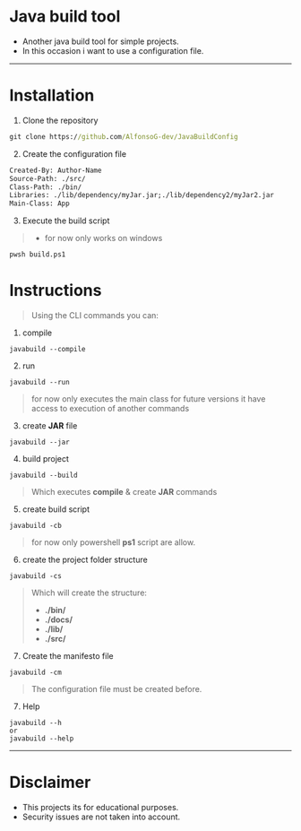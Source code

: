# Java build tool
- Another java build tool for simple projects.
- In this occasion i want to use a configuration file.

----

# Installation
1. Clone the repository
```cmd
git clone https://github.com/AlfonsoG-dev/JavaBuildConfig
```
2. Create the configuration file
```txt
Created-By: Author-Name
Source-Path: ./src/
Class-Path: ./bin/
Libraries: ./lib/dependency/myJar.jar;./lib/dependency2/myJar2.jar
Main-Class: App
```
3. Execute the build script
>- for now only works on windows
```cmd
pwsh build.ps1
```

# Instructions
> Using the CLI commands you can:

1. compile
```shell
javabuild --compile
```
2. run
```shell
javabuild --run
```
> for now only executes the main class for future versions it have access to execution of another commands
3. create **JAR** file
```shell
javabuild --jar
```
4. build project
```shell
javabuild --build
```
> Which executes **compile** & create **JAR** commands
5. create build script
```shell
javabuild -cb
```
> for now only powershell **ps1** script are allow.
6. create the project folder structure
```shell
javabuild -cs
```
> Which will create the structure:
>- **./bin/**
>- **./docs/**
>- **./lib/**
>- **./src/**
7. Create the manifesto file
```shell
javabuild -cm
```
> The configuration file must be created before.

7. Help
```shell
javabuild --h
or 
javabuild --help
```
---

# Disclaimer
- This projects its for educational purposes.
- Security issues are not taken into account.
